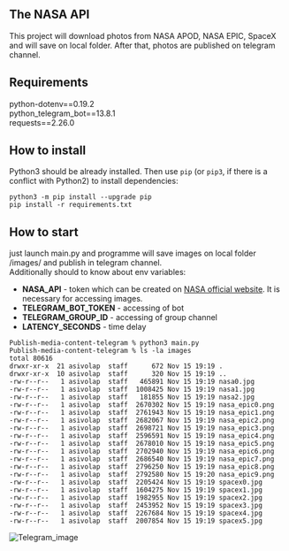 ## The NASA API  
This project will download photos from NASA APOD, NASA EPIC, SpaceX and will save on local folder. After that, photos are published on telegram channel.

## Requirements  
python-dotenv==0.19.2  
python_telegram_bot==13.8.1  
requests==2.26.0  



## How to install  
Python3 should be already installed. 
Then use `pip` (or `pip3`, if there is a conflict with Python2) to install dependencies:  
```
python3 -m pip install --upgrade pip
pip install -r requirements.txt
```
## How to start
just launch main.py and programme will save images on local folder /images/ and publish in telegram channel.  
Additionally should to know about env variables:
* **NASA_API** - token which can be created on [NASA official website](https://api.nasa.gov/). It is necessary for accessing images.
* **TELEGRAM_BOT_TOKEN** - accessing of bot
* **TELEGRAM_GROUP_ID** - accessing of group channel
* **LATENCY_SECONDS** - time delay
```
Publish-media-content-telegram % python3 main.py 
Publish-media-content-telegram % ls -la images 
total 80616
drwxr-xr-x  21 asivolap  staff      672 Nov 15 19:19 .
drwxr-xr-x  10 asivolap  staff      320 Nov 15 19:19 ..
-rw-r--r--   1 asivolap  staff   465891 Nov 15 19:19 nasa0.jpg
-rw-r--r--   1 asivolap  staff  1008425 Nov 15 19:19 nasa1.jpg
-rw-r--r--   1 asivolap  staff   181855 Nov 15 19:19 nasa2.jpg
-rw-r--r--   1 asivolap  staff  2670302 Nov 15 19:19 nasa_epic0.png
-rw-r--r--   1 asivolap  staff  2761943 Nov 15 19:19 nasa_epic1.png
-rw-r--r--   1 asivolap  staff  2682067 Nov 15 19:19 nasa_epic2.png
-rw-r--r--   1 asivolap  staff  2698721 Nov 15 19:19 nasa_epic3.png
-rw-r--r--   1 asivolap  staff  2596591 Nov 15 19:19 nasa_epic4.png
-rw-r--r--   1 asivolap  staff  2678010 Nov 15 19:19 nasa_epic5.png
-rw-r--r--   1 asivolap  staff  2702940 Nov 15 19:19 nasa_epic6.png
-rw-r--r--   1 asivolap  staff  2686540 Nov 15 19:19 nasa_epic7.png
-rw-r--r--   1 asivolap  staff  2796250 Nov 15 19:19 nasa_epic8.png
-rw-r--r--   1 asivolap  staff  2792580 Nov 15 19:20 nasa_epic9.png
-rw-r--r--   1 asivolap  staff  2205424 Nov 15 19:19 spacex0.jpg
-rw-r--r--   1 asivolap  staff  1604275 Nov 15 19:19 spacex1.jpg
-rw-r--r--   1 asivolap  staff  1982955 Nov 15 19:19 spacex2.jpg
-rw-r--r--   1 asivolap  staff  2453952 Nov 15 19:19 spacex3.jpg
-rw-r--r--   1 asivolap  staff  2267684 Nov 15 19:19 spacex4.jpg
-rw-r--r--   1 asivolap  staff  2007854 Nov 15 19:19 spacex5.jpg
```

![Telegram_image](https://i.ibb.co/YZwY2B6/Screenshot-2021-11-17-at-20-33-23.png)
